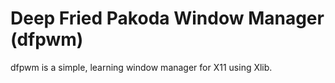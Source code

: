 # Deep Fried Pakoda Window Manager (dfpwm)
dfpwm is a simple, learning window manager for X11 using Xlib.
